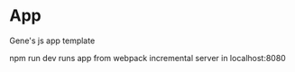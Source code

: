 # App
Gene's js app template 

npm run dev
   runs app from  webpack incremental server in localhost:8080 
   
